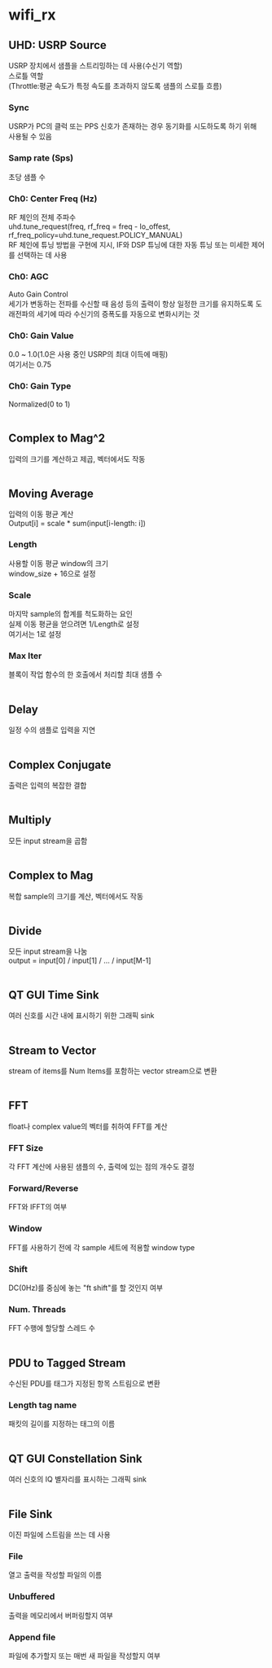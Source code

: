 <h1>wifi_rx</h1>
<h2>UHD: USRP Source</h2>
USRP 장치에서 샘플을 스트리밍하는 데 사용(수신기 역할)</br>
스로틀 역할</br>
(Throttle:평균 속도가 특정 속도를 초과하지 않도록 샘플의 스로틀 흐름)</br>

<h3>Sync</h3>
USRP가 PC의 클럭 또는 PPS 신호가 존재하는 경우 동기화를 시도하도록 하기 위해 사용될 수 있음</br>

<h3>Samp rate (Sps)</h3>
초당 샘플 수</br>

<h3>Ch0: Center Freq (Hz)</h3>
RF 체인의 전체 주파수</br>
uhd.tune_request(freq, rf_freq = freq - lo_offest, rf_freq_policy=uhd.tune_request.POLICY_MANUAL)</br>
RF 체인에 튜닝 방법을 구현에 지시, IF와 DSP 튜닝에 대한 자동 튜닝 또는 미세한 제어를 선택하는 데 사용</br>

<h3>Ch0: AGC</h3>
Auto Gain Control</br>
세기가 변동하는 전파를 수신할 때 음성 등의 출력이 항상 일정한 크기를 유지하도록 도래전파의 세기에 따라 수신기의 증폭도를 자동으로 변화시키는 것</br>

<h3>Ch0: Gain Value</h3>
0.0 ~ 1.0(1.0은 사용 중인 USRP의 최대 이득에 매핑)</br>
여기서는 0.75</br>

<h3>Ch0: Gain Type</h3>
Normalized(0 to 1)</br>
</br>

<h2>Complex to Mag^2</h2>
입력의 크기를 계산하고 제곱, 벡터에서도 작동</br>
</br>

<h2>Moving Average</h2>
입력의 이동 평균 계산</br>
Output[i] = scale * sum(input[i-length: i])</br>

<h3>Length</h3>
사용할 이동 평균 window의 크기</br>
window_size + 16으로 설정</br>

<h3>Scale</h3>
마지막 sample의 합계를 척도화하는 요인</br>
실제 이동 평균을 얻으려면 1/Length로 설정</br>
여기서는 1로 설정</br>

<h3>Max Iter</h3>
블록이 작업 함수의 한 호출에서 처리할 최대 샘플 수</br>
</br>

<h2>Delay</h2>
일정 수의 샘플로 입력을 지연</br>
</br>

<h2>Complex Conjugate</h2>
출력은 입력의 복잡한 결합</br>
</br>

<h2>Multiply</h2>
모든 input stream을 곱함</br>
</br>

<h2>Complex to Mag</h2>
복합 sample의 크기를 계산, 벡터에서도 작동</br>
</br>

<h2>Divide</h2>
모든 input stream을 나눔</br>
output = input[0] / input[1] / ... / input[M-1]</br>
</br>

<h2>QT GUI Time Sink</h2>
여러 신호를 시간 내에 표시하기 위한 그래픽 sink</br>
</br>

<h2>Stream to Vector</h2>
stream of items를 Num Items를 포함하는 vector stream으로 변환</br>
</br>

<h2>FFT</h2>
float나 complex value의 벡터를 취하여 FFT를 계산</br>

<h3>FFT Size</h3>
각 FFT 계산에 사용된 샘플의 수, 출력에 있는 점의 개수도 결정</br>

<h3>Forward/Reverse</h3>
FFT와 IFFT의 여부</br>

<h3>Window</h3>
FFT를 사용하기 전에 각 sample 세트에 적용할 window type</br>

<h3>Shift</h3>
DC(0Hz)를 중심에 놓는 "ft shift"를 할 것인지 여부</br>

<h3>Num. Threads</h3>
FFT 수행에 할당할 스레드 수</br>
</br>

<h2>PDU to Tagged Stream</h2>
수신된 PDU를 태그가 지정된 항목 스트림으로 변환</br>

<h3>Length tag name</h3>
패킷의 길이를 지정하는 태그의 이름</br>
</br>

<h2>QT GUI Constellation Sink</h2>
여러 신호의 IQ 별자리를 표시하는 그래픽 sink</br>
</br>

<h2>File Sink</h2>
이진 파일에 스트림을 쓰는 데 사용</br>

<h3>File</h3>
열고 출력을 작성할 파일의 이름</br>

<h3>Unbuffered</h3>
출력을 메모리에서 버퍼링할지 여부</br>

<h3>Append file</h3>
파일에 추가할지 또는 매번 새 파일을 작성할지 여부</br>
</br>

